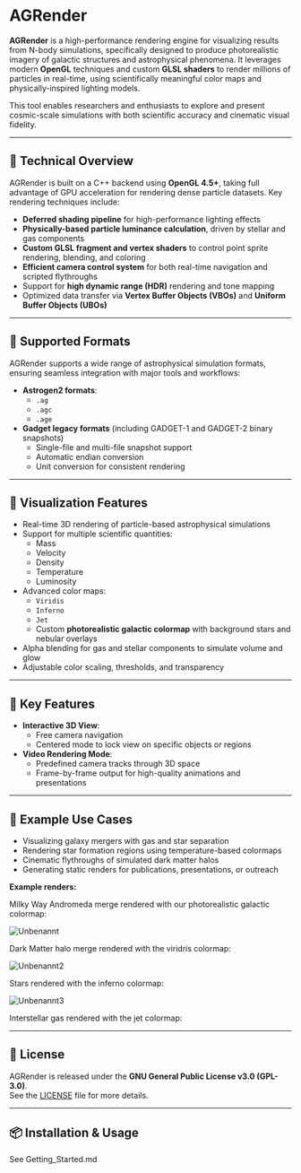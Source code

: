 # AGRender

**AGRender** is a high-performance rendering engine for visualizing results from N-body simulations, specifically designed to produce photorealistic imagery of galactic structures and astrophysical phenomena. It leverages modern **OpenGL** techniques and custom **GLSL shaders** to render millions of particles in real-time, using scientifically meaningful color maps and physically-inspired lighting models.

This tool enables researchers and enthusiasts to explore and present cosmic-scale simulations with both scientific accuracy and cinematic visual fidelity.

---

## 🔧 Technical Overview

AGRender is built on a C++ backend using **OpenGL 4.5+**, taking full advantage of GPU acceleration for rendering dense particle datasets. Key rendering techniques include:

- **Deferred shading pipeline** for high-performance lighting effects
- **Physically-based particle luminance calculation**, driven by stellar and gas components
- **Custom GLSL fragment and vertex shaders** to control point sprite rendering, blending, and coloring
- **Efficient camera control system** for both real-time navigation and scripted flythroughs
- Support for **high dynamic range (HDR)** rendering and tone mapping
- Optimized data transfer via **Vertex Buffer Objects (VBOs)** and **Uniform Buffer Objects (UBOs)**

---

## 📁 Supported Formats

AGRender supports a wide range of astrophysical simulation formats, ensuring seamless integration with major tools and workflows:

- **Astrogen2 formats**:
  - `.ag`
  - `.agc`
  - `.age`
- **Gadget legacy formats** (including GADGET-1 and GADGET-2 binary snapshots)
  - Single-file and multi-file snapshot support
  - Automatic endian conversion
  - Unit conversion for consistent rendering

---

## 🎨 Visualization Features

- Real-time 3D rendering of particle-based astrophysical simulations
- Support for multiple scientific quantities:
  - Mass
  - Velocity
  - Density
  - Temperature
  - Luminosity
- Advanced color maps:
  - `Viridis`
  - `Inferno`
  - `Jet`
  - Custom **photorealistic galactic colormap** with background stars and nebular overlays
- Alpha blending for gas and stellar components to simulate volume and glow
- Adjustable color scaling, thresholds, and transparency

---

## 🎥 Key Features

- **Interactive 3D View**:
  - Free camera navigation
  - Centered mode to lock view on specific objects or regions
- **Video Rendering Mode**:
  - Predefined camera tracks through 3D space
  - Frame-by-frame output for high-quality animations and presentations

---

## 🚀 Example Use Cases

- Visualizing galaxy mergers with gas and star separation
- Rendering star formation regions using temperature-based colormaps
- Cinematic flythroughs of simulated dark matter halos
- Generating static renders for publications, presentations, or outreach

**Example renders:**

Milky Way Andromeda merge rendered with our photorealistic galactic colormap:

![Unbenannt](https://github.com/user-attachments/assets/3b3122b5-c628-4eeb-bcbe-d90348ee1afd)

Dark Matter halo merge rendered with the viridris colormap:

![Unbenannt2](https://github.com/user-attachments/assets/b4732f13-21e0-43b7-a6d1-f6f3f2aebaff)

Stars rendered with the inferno colormap:

![Unbenannt3](https://github.com/user-attachments/assets/241cda8e-547b-4ec5-9bcf-4d9ce673d345)

Interstellar gas rendered with the jet colormap:

---

## 📄 License

AGRender is released under the **GNU General Public License v3.0 (GPL-3.0)**.  
See the [LICENSE](./LICENSE) file for more details.

---

## 📦 Installation & Usage

See Getting_Started.md
